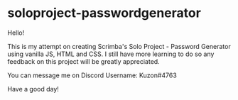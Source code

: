 # soloproject-passwordgenerator
 Hello!
 
 This is my attempt on creating Scrimba's Solo Project - Password Generator using vanilla JS, HTML and CSS. I still have more learning to do so any feedback on this project will be greatly appreciated.
 
 You can message me on Discord Username: Kuzon#4763

 Have a good day!
